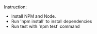 Instruction:

* Install NPM and Node.
* Run 'npm install' to install dependencies
* Run test with 'npm test' command